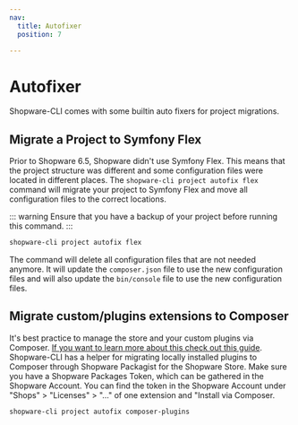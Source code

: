 ```yaml
---
nav:
  title: Autofixer
  position: 7

---
```


# Autofixer

Shopware-CLI comes with some builtin auto fixers for project migrations.

## Migrate a Project to Symfony Flex

Prior to Shopware 6.5, Shopware didn't use Symfony Flex. This means that the project structure was different and some configuration files were located in different places. The `shopware-cli project autofix flex` command will migrate your project to Symfony Flex and move all configuration files to the correct locations.

::: warning
Ensure that you have a backup of your project before running this command.
:::

```bash
shopware-cli project autofix flex
```

The command will delete all configuration files that are not needed anymore. It will update the `composer.json` file to use the new configuration files and will also update the `bin/console` file to use the new configuration files.

## Migrate custom/plugins extensions to Composer

It's best practice to manage the store and your custom plugins via Composer. [If you want to learn more about this check out this guide](../../../guides/hosting/installation-updates/extension-managment.md). Shopware-CLI has a helper for migrating locally installed plugins to Composer through Shopware Packagist for the Shopware Store. Make sure you have a Shopware Packages Token, which can be gathered in the Shopware Account. You can find the token in the Shopware Account under "Shops" > "Licenses" > "..." of one extension and "Install via Composer.

```bash
shopware-cli project autofix composer-plugins
```
